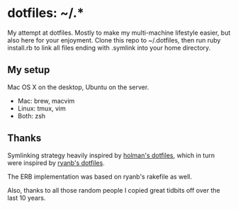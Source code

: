 # dotfiles: ~/.*
My attempt at dotfiles. Mostly to make my multi-machine lifestyle easier, but
also here for your enjoyment. Clone this repo to ~/.dotfiles, then run 
ruby install.rb to link all files ending with .symlink into your home directory.


## My setup
Mac OS X on the desktop, Ubuntu on the server.

* Mac: brew, macvim
* Linux: tmux, vim
* Both: zsh


## Thanks
Symlinking strategy heavily inspired by 
[holman's dotfiles](http://github.com/holman/dotfiles),
which in turn were inspired by
[ryanb's dotfiles](http://github.com/ryanb/dotfiles).

The ERB implementation was based on ryanb's rakefile as well.

Also, thanks to all those random people I copied great tidbits off over the 
last 10 years.
